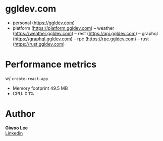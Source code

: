 # ggldev.com

-   personal (https://ggldev.com)
-   platform (https://platform.ggldev.com)
– weather (https://weather.ggldev.com)
– rest (https://api.ggldev.com)
– graphql (https://graphql.ggldev.com)
– rpc (https://rpc.ggldev.com)
– rust (https://rust.ggldev.com)

# Performance metrics

w/ `create-react-app`

-   Memory footprint 49.5 MB
-   CPU: 0.1%

# Author

**Giwoo Lee**  
[Linkedin](https://linkedin.com/in/leegiwoo)
